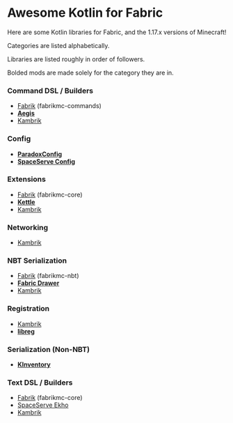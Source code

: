 
# Awesome Kotlin for Fabric

Here are some Kotlin libraries for Fabric, and the 1.17.x versions of Minecraft!

Categories are listed alphabetically. 

Libraries are listed roughly in order of followers.

Bolded mods are made solely for the category they are in.


### Command DSL / Builders

* [Fabrik](https://github.com/jakobkmar/fabrikmc) (fabrikmc-commands)
* [**Aegis**](https://github.com/P03W/Aegis)
* [Kambrik](https://github.com/ejektaflex/Kambrik)

### Config
* [**ParadoxConfig**](https://github.com/RedstoneParadox/ParadoxConfig)
* [**SpaceServe Config**](https://github.com/SpaceServe/spaceserve-config)

### Extensions
* [Fabrik](https://github.com/jakobkmar/fabrikmc) (fabrikmc-core)
* [**Kettle**](https://github.com/Cypher121/kettle)
* [Kambrik](https://github.com/ejektaflex/Kambrik)

### Networking
* [Kambrik](https://github.com/ejektaflex/Kambrik)

### NBT Serialization

* [Fabrik](https://github.com/jakobkmar/fabrikmc) (fabrikmc-nbt)
* [**Fabric Drawer**](https://github.com/natanfudge/Fabric-Drawer)
* [Kambrik](https://github.com/ejektaflex/Kambrik)

### Registration

* [Kambrik](https://github.com/ejektaflex/Kambrik)
* [**libreg**](https://github.com/CursedMC/libreg)

### Serialization (Non-NBT)
* [**KInventory**](https://modrinth.com/mod/kinventory)

### Text DSL / Builders

* [Fabrik](https://github.com/jakobkmar/fabrikmc) (fabrikmc-core)
* [SpaceServe Ekho](https://github.com/SpaceServe/spaceserve-ekho)
* [Kambrik](https://github.com/ejektaflex/Kambrik)
